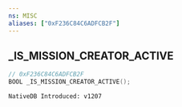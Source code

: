 ```yaml
---
ns: MISC
aliases: ["0xF236C84C6ADFCB2F"]
---
```

## _IS_MISSION_CREATOR_ACTIVE

```c
// 0xF236C84C6ADFCB2F
BOOL _IS_MISSION_CREATOR_ACTIVE();
```

```
NativeDB Introduced: v1207
```

